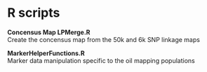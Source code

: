 # R scripts

**Concensus Map LPMerge.R**  
Create the concensus map from the 50k and 6k SNP linkage maps  

**MarkerHelperFunctions.R**  
Marker data manipulation specific to the oil mapping populations  
